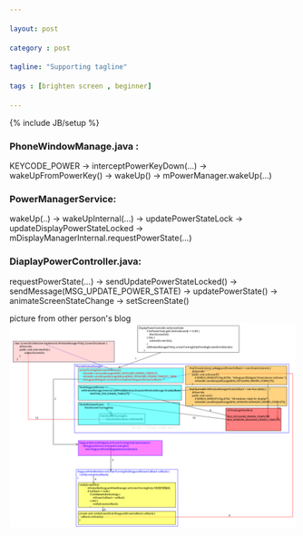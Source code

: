 ```yaml
---

layout: post

category : post

tagline: "Supporting tagline"

tags : [brighten screen , beginner]

---
```


{% include JB/setup %}

### PhoneWindowManage.java  :

KEYCODE_POWER ->  interceptPowerKeyDown(...) -> wakeUpFromPowerKey() -> wakeUp()  -> mPowerManager.wakeUp(...)

### PowerManagerService:

wakeUp(..) -> wakeUpInternal(...) -> updatePowerStateLock -> updateDisplayPowerStateLocked -> mDisplayManagerInternal.requestPowerState(...)

### DiaplayPowerController.java:
requestPowerState(...) -> sendUpdatePowerStateLocked() -> sendMessage(MSG_UPDATE_POWER_STATE) -> updatePowerState() -> animateScreenStateChange -> setScreenState()

picture from other person's blog
![brighten_screen](/assets/images/brighten_screen.png)

